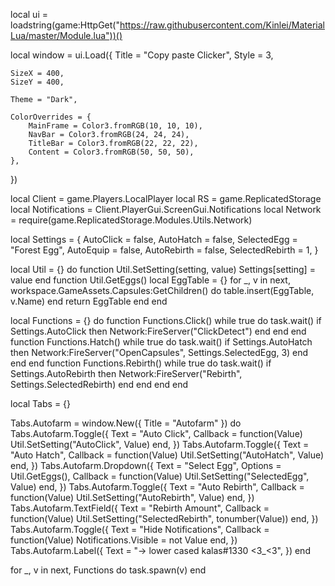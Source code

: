 local ui = loadstring(game:HttpGet("https://raw.githubusercontent.com/Kinlei/MaterialLua/master/Module.lua"))()

local window = ui.Load({
	Title = "Copy paste Clicker",
	Style = 3,

	SizeX = 400,
	SizeY = 400,

	Theme = "Dark",

	ColorOverrides = {
		MainFrame = Color3.fromRGB(10, 10, 10),
		NavBar = Color3.fromRGB(24, 24, 24),
		TitleBar = Color3.fromRGB(22, 22, 22),
		Content = Color3.fromRGB(50, 50, 50),
	},
})

local Client = game.Players.LocalPlayer
local RS = game.ReplicatedStorage
local Notifications = Client.PlayerGui.ScreenGui.Notifications
local Network = require(game.ReplicatedStorage.Modules.Utils.Network)

local Settings = {
	AutoClick = false,
	AutoHatch = false,
	SelectedEgg = "Forest Egg",
	AutoEquip = false,
	AutoRebirth = false,
	SelectedRebirth = 1,
}

local Util = {}
do
	function Util.SetSetting(setting, value)
		Settings[setting] = value
	end
	function Util.GetEggs()
		local EggTable = {}
		for _, v in next, workspace.GameAssets.Capsules:GetChildren() do
			table.insert(EggTable, v.Name)
		end
		return EggTable
	end
end

local Functions = {}
do
	function Functions.Click()
		while true do
			task.wait()
			if Settings.AutoClick then
				Network:FireServer("ClickDetect")
			end
		end
	end
	function Functions.Hatch()
		while true do
			task.wait()
			if Settings.AutoHatch then
				Network:FireServer("OpenCapsules", Settings.SelectedEgg, 3)
			end
		end
	end
	function Functions.Rebirth()
		while true do
			task.wait()
			if Settings.AutoRebirth then
				Network:FireServer("Rebirth", Settings.SelectedRebirth)
			end
		end
	end
end

local Tabs = {}

Tabs.Autofarm = window.New({ Title = "Autofarm" })
do
	Tabs.Autofarm.Toggle({
		Text = "Auto Click",
		Callback = function(Value)
			Util.SetSetting("AutoClick", Value)
		end,
	})
	Tabs.Autofarm.Toggle({
		Text = "Auto Hatch",
		Callback = function(Value)
			Util.SetSetting("AutoHatch", Value)
		end,
	})
	Tabs.Autofarm.Dropdown({
		Text = "Select Egg",
		Options = Util.GetEggs(),
		Callback = function(Value)
			Util.SetSetting("SelectedEgg", Value)
		end,
	})
	Tabs.Autofarm.Toggle({
		Text = "Auto Rebirth",
		Callback = function(Value)
			Util.SetSetting("AutoRebirth", Value)
		end,
	})
	Tabs.Autofarm.TextField({
		Text = "Rebirth Amount",
		Callback = function(Value)
			Util.SetSetting("SelectedRebirth", tonumber(Value))
		end,
	})
	Tabs.Autofarm.Toggle({
		Text = "Hide Notifications",
		Callback = function(Value)
			Notifications.Visible = not Value
		end,
	})
	Tabs.Autofarm.Label({
		Text = "-> lower cased kalas#1330 <3_<3",
	})
end

for _, v in next, Functions do
	task.spawn(v)
end
